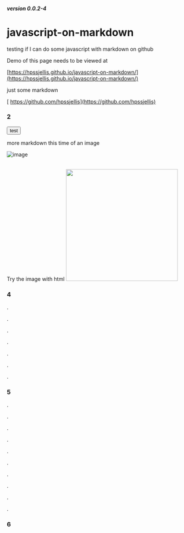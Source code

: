 ##### version 0.0.2-4  


# javascript-on-markdown
testing if I can do some javascript with markdown on github


Demo of this page needs to be viewed at 

[https://hpssjellis.github.io/javascript-on-markdown/](https://hpssjellis.github.io/javascript-on-markdown/)


just some markdown

[
https://github.com/hpssjellis](https://github.com/hpssjellis)


### 2


<input type="button" value="test" onclick="{alert('wow');}">





more markdown this time of an image

![image](https://user-images.githubusercontent.com/5605614/175780835-2b0d64a4-0ba8-4c90-9f05-fb4e89cd6980.png)

<br>
Try the image with html

<img src="https://user-images.githubusercontent.com/5605614/175780835-2b0d64a4-0ba8-4c90-9f05-fb4e89cd6980.png" width=300 />


### 4


.



.



.





.




.





.







.





### 5




.


.


.



.


.


.



.


.


.


.

###  6



